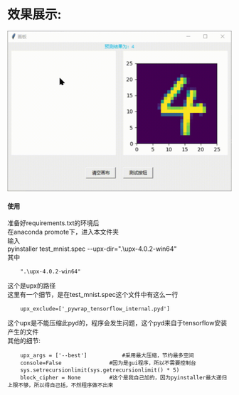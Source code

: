 效果展示:  
====
![image](https://github.com/pickle780/MY_Digitdecter/blob/main/emnistRelated/gifs/emnist_test_show.gif)
#### 使用  
准备好requirements.txt的环境后  
在anaconda promote下，进入本文件夹  
输入  
    pyinstaller test_mnist.spec --upx-dir=".\upx-4.0.2-win64" <br>
其中  
```
    ".\upx-4.0.2-win64"
```
这个是upx的路径  
这里有一个细节，是在test_mnist.spec这个文件中有这么一行  
```
    upx_exclude=['_pywrap_tensorflow_internal.pyd']
```
这个upx是不能压缩此pyd的，程序会发生问题，这个pyd来自于tensorflow安装产生的文件  
其他的细节:  
```
    upx_args = ['--best']			#采用最大压缩，节约最多空间  
    console=False				#因为是gui程序，所以不需要控制台  
    sys.setrecursionlimit(sys.getrecursionlimit() * 5)  
    block_cipher = None			#这个是我自己加的，因为pyinstaller最大递归上限不够，所以得自己括，不然程序做不出来  
```
